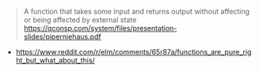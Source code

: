 >A function that takes some input and returns output without affecting or
being affected by external state https://qconsp.com/system/files/presentation-slides/piperniehaus.pdf


- https://www.reddit.com/r/elm/comments/65r87a/functions_are_pure_right_but_what_about_this/
